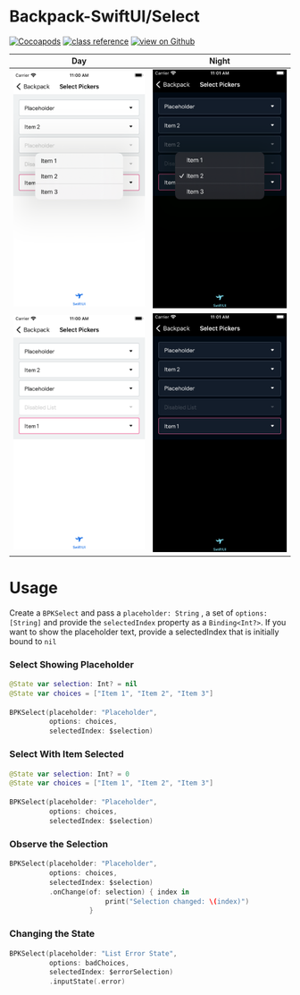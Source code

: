 #  Backpack-SwiftUI/Select

[![Cocoapods](https://img.shields.io/cocoapods/v/Backpack-SwiftUI.svg?style=flat)](hhttps://cocoapods.org/pods/Backpack-SwiftUI)
[![class reference](https://img.shields.io/badge/Class%20reference-iOS-blue)](https://backpack.github.io/ios/versions/latest/swiftui/Structs/BPKSelect.html)
[![view on Github](https://img.shields.io/badge/Source%20code-GitHub-lightgrey)](https://github.com/Skyscanner/backpack-ios/tree/main/Backpack-SwiftUI/Select)

| Day | Night |
| --- | --- |
| <img src="https://raw.githubusercontent.com/Skyscanner/backpack-ios/main/screenshots/iPhone-swiftui_select___picker_open_lm.png" alt="" width="375" /> |<img src="https://raw.githubusercontent.com/Skyscanner/backpack-ios/main/screenshots/iPhone-swiftui_select___picker_open_dm.png" alt="" width="375" /> |
| <img src="https://raw.githubusercontent.com/Skyscanner/backpack-ios/main/screenshots/iPhone-swiftui_select___picker_closed_lm.png" alt="" width="375" /> |<img src="https://raw.githubusercontent.com/Skyscanner/backpack-ios/main/screenshots/iPhone-swiftui_select___picker_closed_dm.png" alt="" width="375" /> |

# Usage

Create a `BPKSelect` and pass a `placeholder: String` , a set of `options: [String]` and provide the `selectedIndex` property as a `Binding<Int?>`.
If you want to show the placeholder text, provide a selectedIndex that is initially bound to `nil`

### Select Showing Placeholder
```swift
@State var selection: Int? = nil
@State var choices = ["Item 1", "Item 2", "Item 3"]

BPKSelect(placeholder: "Placeholder",
          options: choices,
          selectedIndex: $selection)
```

### Select With Item Selected
```swift
@State var selection: Int? = 0
@State var choices = ["Item 1", "Item 2", "Item 3"]

BPKSelect(placeholder: "Placeholder",
          options: choices,
          selectedIndex: $selection)
```

### Observe the Selection
    
```swift
BPKSelect(placeholder: "Placeholder",
          options: choices,
          selectedIndex: $selection)
          .onChange(of: selection) { index in
                        print("Selection changed: \(index)")
                    }
```

### Changing the State
    
```swift
BPKSelect(placeholder: "List Error State",
          options: badChoices,
          selectedIndex: $errorSelection)
          .inputState(.error)
```
